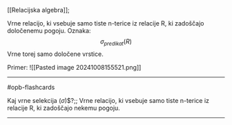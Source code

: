 [[Relacijska algebra]];

Vrne relacijo, ki vsebuje samo tiste n-terice iz relacije R, ki zadoščajo določenemu pogoju.
Oznaka:
$$\sigma_{predikat}(R)$$
Vrne torej samo določene vrstice.

Primer:
![[Pasted image 20241008155521.png]]

---

#opb-flashcards 

Kaj vrne selekcija ($\sigma$)$?;; Vrne relacijo, ki vsebuje samo tiste n-terice iz relacije R, ki zadoščajo nekemu pogoju.

---
